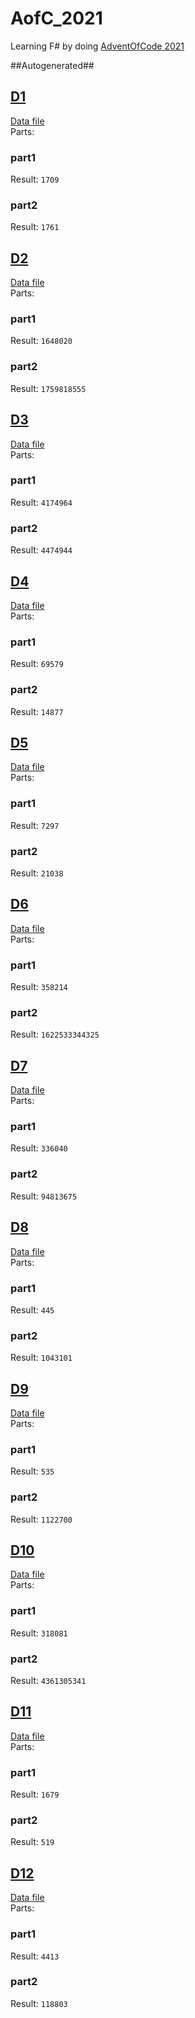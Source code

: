 # AofC_2021
Learning F# by doing [AdventOfCode 2021](https://adventofcode.com/2021)

##Autogenerated##
## [D1](D1.fs)
[Data file](D1.txt)  
Parts:
### part1
Result: `1709`
### part2
Result: `1761`

## [D2](D2.fs)
[Data file](D2.txt)  
Parts:
### part1
Result: `1648020`
### part2
Result: `1759818555`

## [D3](D3.fs)
[Data file](D3.txt)  
Parts:
### part1
Result: `4174964`
### part2
Result: `4474944`

## [D4](D4.fs)
[Data file](D4.txt)  
Parts:
### part1
Result: `69579`
### part2
Result: `14877`

## [D5](D5.fs)
[Data file](D5.txt)  
Parts:
### part1
Result: `7297`
### part2
Result: `21038`

## [D6](D6.fs)
[Data file](D6.txt)  
Parts:
### part1
Result: `358214`
### part2
Result: `1622533344325`

## [D7](D7.fs)
[Data file](D7.txt)  
Parts:
### part1
Result: `336040`
### part2
Result: `94813675`

## [D8](D8.fs)
[Data file](D8.txt)  
Parts:
### part1
Result: `445`
### part2
Result: `1043101`

## [D9](D9.fs)
[Data file](D9.txt)  
Parts:
### part1
Result: `535`
### part2
Result: `1122700`

## [D10](D10.fs)
[Data file](D10.txt)  
Parts:
### part1
Result: `318081`
### part2
Result: `4361305341`

## [D11](D11.fs)
[Data file](D11.txt)  
Parts:
### part1
Result: `1679`
### part2
Result: `519`

## [D12](D12.fs)
[Data file](D12.txt)  
Parts:
### part1
Result: `4413`
### part2
Result: `118803`
